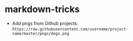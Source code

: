# markdown-tricks

- Add pngs from Github projects: `https://raw.githubusercontent.com/username/project-name/master/pngs/dogs.png`
